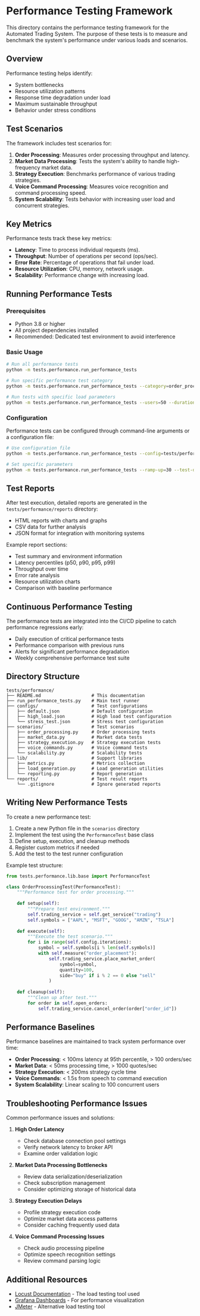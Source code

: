 # Performance Testing Framework

This directory contains the performance testing framework for the Automated Trading System. The purpose of these tests is to measure and benchmark the system's performance under various loads and scenarios.

## Overview

Performance testing helps identify:

- System bottlenecks
- Resource utilization patterns
- Response time degradation under load
- Maximum sustainable throughput
- Behavior under stress conditions

## Test Scenarios

The framework includes test scenarios for:

1. **Order Processing**: Measures order processing throughput and latency.
2. **Market Data Processing**: Tests the system's ability to handle high-frequency market data.
3. **Strategy Execution**: Benchmarks performance of various trading strategies.
4. **Voice Command Processing**: Measures voice recognition and command processing speed.
5. **System Scalability**: Tests behavior with increasing user load and concurrent strategies.

## Key Metrics

Performance tests track these key metrics:

- **Latency**: Time to process individual requests (ms).
- **Throughput**: Number of operations per second (ops/sec).
- **Error Rate**: Percentage of operations that fail under load.
- **Resource Utilization**: CPU, memory, network usage.
- **Scalability**: Performance change with increasing load.

## Running Performance Tests

### Prerequisites

- Python 3.8 or higher
- All project dependencies installed
- Recommended: Dedicated test environment to avoid interference

### Basic Usage

```bash
# Run all performance tests
python -m tests.performance.run_performance_tests

# Run specific performance test category
python -m tests.performance.run_performance_tests --category=order_processing

# Run tests with specific load parameters
python -m tests.performance.run_performance_tests --users=50 --duration=300
```

### Configuration

Performance tests can be configured through command-line arguments or a configuration file:

```bash
# Use configuration file
python -m tests.performance.run_performance_tests --config=tests/performance/configs/high_load.json

# Set specific parameters
python -m tests.performance.run_performance_tests --ramp-up=30 --test-duration=600 --concurrent-users=100
```

## Test Reports

After test execution, detailed reports are generated in the `tests/performance/reports` directory:

- HTML reports with charts and graphs
- CSV data for further analysis
- JSON format for integration with monitoring systems

Example report sections:
- Test summary and environment information
- Latency percentiles (p50, p90, p95, p99)
- Throughput over time
- Error rate analysis
- Resource utilization charts
- Comparison with baseline performance

## Continuous Performance Testing

The performance tests are integrated into the CI/CD pipeline to catch performance regressions early:

- Daily execution of critical performance tests
- Performance comparison with previous runs
- Alerts for significant performance degradation
- Weekly comprehensive performance test suite

## Directory Structure

```
tests/performance/
├── README.md                   # This documentation
├── run_performance_tests.py    # Main test runner
├── configs/                    # Test configurations
│   ├── default.json            # Default configuration
│   ├── high_load.json          # High load test configuration
│   └── stress_test.json        # Stress test configuration
├── scenarios/                  # Test scenarios
│   ├── order_processing.py     # Order processing tests
│   ├── market_data.py          # Market data tests
│   ├── strategy_execution.py   # Strategy execution tests
│   ├── voice_commands.py       # Voice command tests
│   └── scalability.py          # Scalability tests
├── lib/                        # Support libraries
│   ├── metrics.py              # Metrics collection
│   ├── load_generation.py      # Load generation utilities
│   └── reporting.py            # Report generation
└── reports/                    # Test result reports
    └── .gitignore              # Ignore generated reports
```

## Writing New Performance Tests

To create a new performance test:

1. Create a new Python file in the `scenarios` directory
2. Implement the test using the `PerformanceTest` base class
3. Define setup, execution, and cleanup methods
4. Register custom metrics if needed
5. Add the test to the test runner configuration

Example test structure:

```python
from tests.performance.lib.base import PerformanceTest

class OrderProcessingTest(PerformanceTest):
    """Performance test for order processing."""
    
    def setup(self):
        """Prepare test environment."""
        self.trading_service = self.get_service("trading")
        self.symbols = ["AAPL", "MSFT", "GOOG", "AMZN", "TSLA"]
        
    def execute(self):
        """Execute the test scenario."""
        for i in range(self.config.iterations):
            symbol = self.symbols[i % len(self.symbols)]
            with self.measure("order_placement"):
                self.trading_service.place_market_order(
                    symbol=symbol,
                    quantity=100,
                    side="buy" if i % 2 == 0 else "sell"
                )
                
    def cleanup(self):
        """Clean up after test."""
        for order in self.open_orders:
            self.trading_service.cancel_order(order["order_id"])
```

## Performance Baselines

Performance baselines are maintained to track system performance over time:

- **Order Processing**: < 100ms latency at 95th percentile, > 100 orders/sec
- **Market Data**: < 50ms processing time, > 1000 quotes/sec
- **Strategy Execution**: < 200ms strategy cycle time
- **Voice Commands**: < 1.5s from speech to command execution
- **System Scalability**: Linear scaling to 100 concurrent users

## Troubleshooting Performance Issues

Common performance issues and solutions:

1. **High Order Latency**
   - Check database connection pool settings
   - Verify network latency to broker API
   - Examine order validation logic

2. **Market Data Processing Bottlenecks**
   - Review data serialization/deserialization
   - Check subscription management
   - Consider optimizing storage of historical data

3. **Strategy Execution Delays**
   - Profile strategy execution code
   - Optimize market data access patterns
   - Consider caching frequently used data

4. **Voice Command Processing Issues**
   - Check audio processing pipeline
   - Optimize speech recognition settings
   - Review command parsing logic

## Additional Resources

- [Locust Documentation](https://docs.locust.io/) - The load testing tool used
- [Grafana Dashboards](https://grafana.com/) - For performance visualization
- [JMeter](https://jmeter.apache.org/) - Alternative load testing tool 